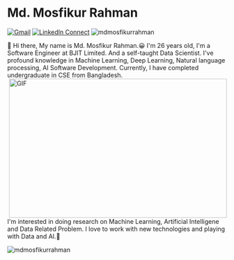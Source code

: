 # Md. Mosfikur Rahman

[![Gmail](https://img.shields.io/badge/%20-Send%20Mail-black?color=14171A&labelColor=ef5350&logo=gmail&logoColor=ffffff)](mailto:mdmosfikurrahman.cse@gmail.com?subject=From%20GitHub&cc=mosfikur15-2065@diu.edu.bd&body=Hi,%20there.%20Found%20you%20from%20GitHub.)
[![LinkedIn Connect](https://img.shields.io/badge/%20-Connect-black?color=14171A&labelColor=212121&logo=linkedin&logoColor=ffffff)](https://www.linkedin.com/in/mdmosfikurrahman/) <img src="https://komarev.com/ghpvc/?username=mdmosfikurrahman" alt="mdmosfikurrahman" />

:wave: Hi there, My name is Md. Mosfikur Rahman.😀 I'm 26 years old, I'm a Software Engineer at BJIT Limited. And a self-taught Data Scientist.
I've profound knowledge in Machine Learning, Deep Learning, Natural language processing, AI Software Development. 
Currently, I have completed undergraduate in CSE from Bangladesh.
<img align="right" alt="GIF" src="https://github.com/abhisheknaiidu/abhisheknaiidu/blob/master/code.gif?raw=true" width="500" height="320" />

I'm interested in doing research on Machine Learning, Artificial Intelligene and Data Related Problem. 
I love to work with new technologies and playing with Data and AI.🤖


<p align="left">
  
<img src="https://github-readme-stats.vercel.app/api?username=mdmosfikurrahman&theme=Cyberpunk&show_icons=true" alt="mdmosfikurrahman" />
  
<!-- <a href="https://github.com/mdmosfikurrahman"> <img src="https://github-readme-stats.anuraghazra1.vercel.app/api/top-langs/?username=mdmosfikurrahman&layout=compact&theme=Cyberpunk" /> -->
</a>
</p>
